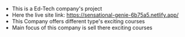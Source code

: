 * This is a Ed-Tech company's project
* Here the live site link: https://sensational-genie-6b75a5.netlify.app/
* This Company offers different type's exciting courses 
* Main focus of this company is sell there exciting courses
